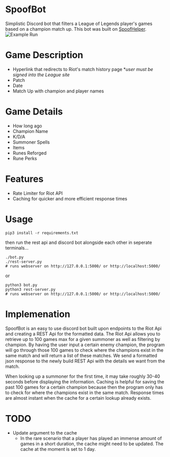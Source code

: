 # SpoofBot
Simplistic Discord bot that filters a League of Legends player's games based on a champion match up. 
This bot was built on [SpoofHelper](https://github.com/SanchezEduardo/SpoofHelper).
![Example Run](https://i.imgur.com/NcHDc4V.png)
# Game Description
* Hyperlink that redirects to Riot's match history page **user must be signed into the League site*
* Patch
* Date
* Match Up with champion and player names
# Game Details
* How long ago
* Champion Name
* K/D/A
* Summoner Spells
* Items
* Runes Reforged
* Rune Perks

# Features
* Rate Limiter for Riot API
* Caching for quicker and more efficient response times

# Usage
```
pip3 install -r requirements.txt
```
then run the rest api and discord bot alongside each other in seperate terminals...
```
./bot.py
./rest-server.py
# runs webserver on http://127.0.0.1:5000/ or http://localhost:5000/
```
or
```
python3 bot.py 
python3 rest-server.py 
# runs webserver on http://127.0.0.1:5000/ or http://localhost:5000/
```
# Implemenation
SpoofBot is an easy to use discord bot built upon endpoints to the Riot Api and creating a REST Api for the formatted data. The Riot Api allows you to retrieve up to 100 games max for a given summoner as well as filtering by champion. By having the user input a certain enemy champion, the program will go through those 100 games to check where the champions exist in the same match and will return a list of these matches. We send a formatted json response to the newly build REST Api with the details we want from the match.

When looking up a summoner for the first time, it may take roughly 30-40 seconds before displaying the information. Caching is helpful for saving the past 100 games for a certain champion because then the program only has to check for where the champions exist in the same match. Response times are almost instant when the cache for a certain lookup already exists. 

# TODO
*  Update argument to the cache
    * In the rare scenario that a player has played an immense amount of games in a short duration, the cache might need to be updated. The cache at the moment is set to 1 day.

